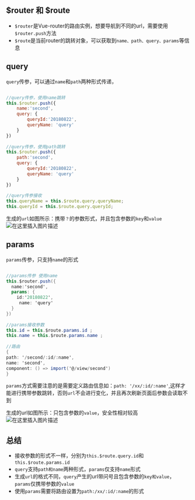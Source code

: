 ## $router 和 $route
- `$router`是Vue-router的路由实例，想要导航到不同的url，需要使用`$router.push`方法
- `$route`是当前router的跳转对象，可以获取到`name、path、query、params`等信息

## query

`query`传参，可以通过`name`和`path`两种形式传递，

```javascript

//query传参，使用name跳转
this.$router.push({
    name:'second',
    query: {
        queryId:'20180822',
        queryName: 'query'
    }
})
 
//query传参，使用path跳转
this.$router.push({
    path:'second',
    query: {
        queryId:'20180822',
        queryName: 'query'
    }
})
 
//query传参接收
this.queryName = this.$route.query.queryName;
this.queryId = this.$route.query.queryId;
```

生成的`url`如图所示：携带`？`的参数形式，并且包含参数的`key`和`value`
![在这里插入图片描述](https://img-blog.csdnimg.cn/27beca1db6d74da688332bd68b057d8b.png)

## params
`params`传参，只支持`name`的形式

```csharp

//params传参 使用name
this.$router.push({
  name:'second',
  params: {
    id:'20180822',
     name: 'query'
  }
})
 
//params接收参数
this.id = this.$route.params.id ;
this.name = this.$route.params.name ;
 
//路由
{
path: '/second/:id/:name',
name: 'second',
component: () => import('@/view/second')
}
```

`params`方式需要注意的是需要定义路由信息如：`path: '/xx/:id/:name'`,这样才能进行携带参数跳转，否则`url`不会进行变化，并且再次刷新页面后参数会读取不到

生成的url如图所示：只包含参数的`value`，安全性相对较高
![在这里插入图片描述](https://img-blog.csdnimg.cn/1017e8568c0449dc89af327ad327a470.png)


## 总结
- 接收参数的形式不一样，分别为`this.$route.query.id`和`this.$route.params.id`
- `query`支持`path和name`两种形式，`params`仅支持`name`形式
- 生成`url`的格式不同，`query`产生的url带问号且包含参数的`key和value`，`params`仅携带参数的`value`
- 使用`params`需要将路由设置为`path:/xx/:id/:name`的形式